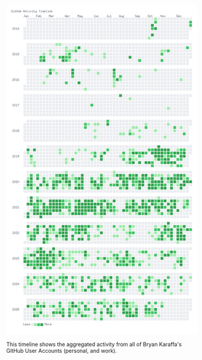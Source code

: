 ![Bryan Karaffa's GitHub Activity](timeline.png)

This timeline shows the aggregated activity from all of Bryan Karaffa's GitHub User Accounts (personal, and work).